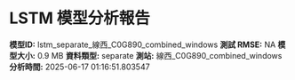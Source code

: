 # LSTM 模型分析報告
**模型ID:** lstm_separate_線西_C0G890_combined_windows
**測試 RMSE:** NA
**模型大小:** 0.9 MB
**資料類型:** separate
**測站:** 線西_C0G890_combined_windows
**分析時間:** 2025-06-17 01:16:51.803547
